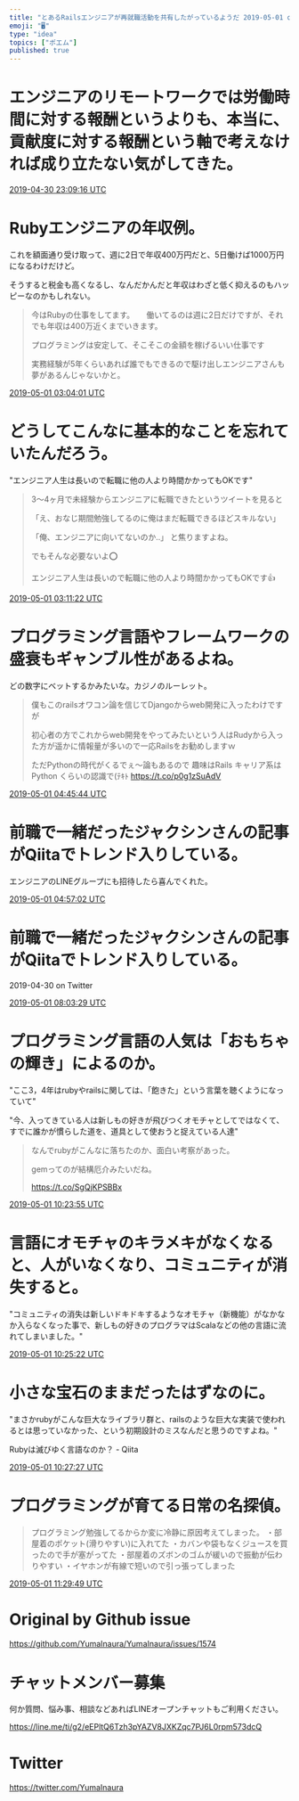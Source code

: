 ```yaml
---
title: "とあるRailsエンジニアが再就職活動を共有したがっているようだ 2019-05-01 on Twitter"
emoji: "🖥"
type: "idea"
topics: ["ポエム"]
published: true
---
```


# エンジニアのリモートワークでは労働時間に対する報酬というよりも、本当に、貢献度に対する報酬という軸で考えなければ成り立たない気がしてきた。



<a href="https://twitter.com/YumaInaura/status/1123363719994470402">2019-04-30 23:09:16 UTC</a>
# Rubyエンジニアの年収例。


これを額面通り受け取って、週に2日で年収400万円だと、5日働けば1000万円になるわけだけど。

そうすると税金も高くなるし、なんだかんだと年収はわざと低く抑えるのもハッピーなのかもしれない。

>今はRubyの仕事をしてます。
>　
>働いてるのは週に2日だけですが、それでも年収は400万近くまでいきます。
>
>プログラミングは安定して、そこそこの金額を稼げるいい仕事です
>
>実務経験が5年くらいあれば誰でもできるので駆け出しエンジニアさんも夢があるんじゃないかと。

<a href="https://twitter.com/YumaInaura/status/1123422796950822913">2019-05-01 03:04:01 UTC</a>
# どうしてこんなに基本的なことを忘れていたんだろう。


"エンジニア人生は長いので転職に他の人より時間かかってもOKです"

>3〜4ヶ月で未経験からエンジニアに転職できたというツイートを見ると
>
>「え、おなじ期間勉強してるのに俺はまだ転職できるほどスキルない」
>
>「俺、エンジニアに向いてないのか..」
>と焦りますよね。
>
>でもそんな必要ないよ⭕
>
>エンジニア人生は長いので転職に他の人より時間かかってもOKです👍

<a href="https://twitter.com/YumaInaura/status/1123424644579508225">2019-05-01 03:11:22 UTC</a>
# プログラミング言語やフレームワークの盛衰もギャンブル性があるよね。
どの数字にベットするかみたいな。カジノのルーレット。

>僕もこのrailsオワコン論を信じてDjangoからweb開発に入ったわけですが
>
>初心者の方でこれからweb開発をやってみたいという人はRudyから入った方が遥かに情報量が多いので一応Railsをお勧めしますｗ
>
>ただPythonの時代がくるでぇ～論もあるので
>趣味はRails
>キャリア系はPython
>くらいの認識で(ﾃｷﾄ https://t.co/p0g1zSuAdV

<a href="https://twitter.com/YumaInaura/status/1123448392326295553">2019-05-01 04:45:44 UTC</a>
# 前職で一緒だったジャクシンさんの記事がQiitaでトレンド入りしている。


エンジニアのLINEグループにも招待したら喜んでくれた。


<a href="https://twitter.com/YumaInaura/status/1123451235997298695">2019-05-01 04:57:02 UTC</a>
# 前職で一緒だったジャクシンさんの記事がQiitaでトレンド入りしている。
  2019-04-30 on Twitter


<a href="https://twitter.com/YumaInaura/status/1123498158997295104">2019-05-01 08:03:29 UTC</a>
# プログラミング言語の人気は「おもちゃの輝き」によるのか。


"ここ3，4年はrubyやrailsに関しては、「飽きた」という言葉を聴くようになっていて"

"今、入ってきている人は新しもの好きが飛びつくオモチャとしてではなくて、すでに誰かが慣らした道を、道具として使おうと捉えている人達"

>なんでrubyがこんなに落ちたのか、面白い考察があった。
>
>gemってのが結構厄介みたいだね。
>
>https://t.co/SgQjKPSBBx

<a href="https://twitter.com/YumaInaura/status/1123533501989396480">2019-05-01 10:23:55 UTC</a>
# 言語にオモチャのキラメキがなくなると、人がいなくなり、コミュニティが消失すると。


"コミュニティの消失は新しいドキドキするようなオモチャ（新機能）がなかなか入らなくなった事で、新しもの好きのプログラマはScalaなどの他の言語に流れてしまいました。"


<a href="https://twitter.com/YumaInaura/status/1123533864381501441">2019-05-01 10:25:22 UTC</a>
# 小さな宝石のままだったはずなのに。


"まさかrubyがこんな巨大なライブラリ群と、railsのような巨大な実装で使われるとは思っていなかった、という初期設計のミスなんだと思うのですよね。"

Rubyは滅びゆく言語なのか？ - Qiita


<a href="https://twitter.com/YumaInaura/status/1123534389617422336">2019-05-01 10:27:27 UTC</a>
# プログラミングが育てる日常の名探偵。


>プログラミング勉強してるからか変に冷静に原因考えてしまった。
>・部屋着のポケット(滑りやすい)に入れてた
>・カバンや袋もなくジュースを買ったので手が塞がってた
>・部屋着のズボンのゴムが緩いので振動が伝わりやすい
>・イヤホンが有線で短いので引っ張ってしまった

<a href="https://twitter.com/YumaInaura/status/1123550084342247426">2019-05-01 11:29:49 UTC</a>



# Original by Github issue

https://github.com/YumaInaura/YumaInaura/issues/1574








<!-- Update From Qiita API -->

# チャットメンバー募集


何か質問、悩み事、相談などあればLINEオープンチャットもご利用ください。

https://line.me/ti/g2/eEPltQ6Tzh3pYAZV8JXKZqc7PJ6L0rpm573dcQ





# Twitter


https://twitter.com/YumaInaura


<!-- Update From Qiita API -->


